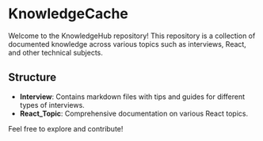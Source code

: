 # KnowledgeCache

Welcome to the KnowledgeHub repository! This repository is a collection of documented knowledge across various topics such as interviews, React, and other technical subjects.

## Structure

- **Interview**: Contains markdown files with tips and guides for different types of interviews.
- **React_Topic**: Comprehensive documentation on various React topics.

Feel free to explore and contribute!
